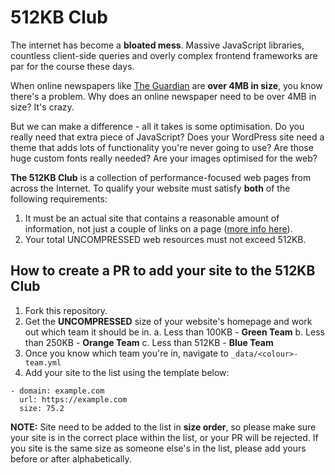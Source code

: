 # 512KB Club

The internet has become a **bloated mess**. Massive JavaScript libraries, countless client-side queries and overly complex frontend frameworks are par for the course these days.

When online newspapers like [The Guardian](https://www.theguardian.com/uk) are **over 4MB in size**, you know there's a problem. Why does an online newspaper need to be over 4MB in size? It's crazy.

But we can make a difference - all it takes is some optimisation. Do you really need that extra piece of JavaScript? Does your WordPress site need a theme that adds lots of functionality you're never going to use? Are those huge custom fonts really needed? Are your images optimised for the web?

**The 512KB Club** is a collection of performance-focused web pages from across the Internet. To qualify your website must satisfy **both** of the following requirements:

1. It must be an actual site that contains a reasonable amount of information, not just a couple of links on a page ([more info here](https://512kb.club/#lightweight-notice)).
2. Your total UNCOMPRESSED web resources must not exceed 512KB.

## How to create a PR to add your site to the 512KB Club

1. Fork this repository.
2. Get the **UNCOMPRESSED** size of your website's homepage and work out which team it should be in.
    a. Less than 100KB - **Green Team**
    b. Less than 250KB - **Orange Team**
    c. Less than 512KB - **Blue Team**
3. Once you know which team you're in, navigate to `_data/<colour>-team.yml`
4. Add your site to the list using the template below:

```
- domain: example.com
  url: https://example.com
  size: 75.2
```

**NOTE:** Site need to be added to the list in **size order**, so please make sure your site is in the correct place within the list, or your PR will be rejected. If you site is the same size as someone else's in the list, please add yours before or after alphabetically.
